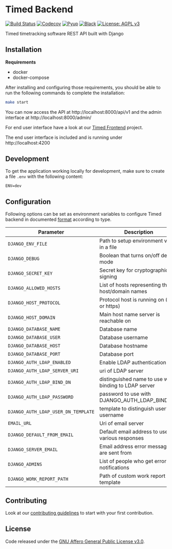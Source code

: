 # Timed Backend

[![Build Status](https://travis-ci.org/adfinis-sygroup/timed-backend.svg?branch=master)](https://travis-ci.org/adfinis-sygroup/timed-backend)
[![Codecov](https://codecov.io/gh/adfinis-sygroup/timed-backend/branch/master/graph/badge.svg)](https://codecov.io/gh/adfinis-sygroup/timed-backend)
[![Pyup](https://pyup.io/repos/github/adfinis-sygroup/timed-backend/shield.svg)](https://pyup.io/account/repos/github/adfinis-sygroup/timed-backend/)
[![Black](https://img.shields.io/badge/code%20style-black-000000.svg)](https://github.com/adfinis-sygroup/timed-backend)
[![License: AGPL v3](https://img.shields.io/badge/License-AGPL%20v3-blue.svg)](https://www.gnu.org/licenses/agpl-3.0)

Timed timetracking software REST API built with Django

## Installation

**Requirements**

- docker
- docker-compose

After installing and configuring those requirements, you should be able to run the following
commands to complete the installation:

```bash
make start
```

You can now access the API at http://localhost:8000/api/v1 and the admin interface at http://localhost:8000/admin/

For end user interface have a look at our [Timed Frontend](https://github.com/adfinis-sygroup/timed-frontend) project.

The end user interface is included and is running under http://localhost:4200

## Development

To get the application working locally for development, make sure to create a file `.env` with the following content:

```
ENV=dev
```

## Configuration

Following options can be set as environment variables to configure Timed backend in documented [format](https://github.com/joke2k/django-environ#supported-types)
according to type.

| Parameter                           | Description                                           | Default             |
| ----------------------------------- | ----------------------------------------------------- | ------------------- |
| `DJANGO_ENV_FILE`                   | Path to setup environment vars in a file              | .env                |
| `DJANGO_DEBUG`                      | Boolean that turns on/off debug mode                  | False               |
| `DJANGO_SECRET_KEY`                 | Secret key for cryptographic signing                  | not set (required)  |
| `DJANGO_ALLOWED_HOSTS`              | List of hosts representing the host/domain names      | not set (required)  |
| `DJANGO_HOST_PROTOCOL`              | Protocol host is running on (http or https)           | http                |
| `DJANGO_HOST_DOMAIN`                | Main host name server is reachable on                 | not set (required)  |
| `DJANGO_DATABASE_NAME`              | Database name                                         | timed               |
| `DJANGO_DATABASE_USER`              | Database username                                     | timed               |
| `DJANGO_DATABASE_HOST`              | Database hostname                                     | localhost           |
| `DJANGO_DATABASE_PORT`              | Database port                                         | 5432                |
| `DJANGO_AUTH_LDAP_ENABLED`          | Enable LDAP authentication                            | False               |
| `DJANGO_AUTH_LDAP_SERVER_URI`       | uri of LDAP server                                    | not set             |
| `DJANGO_AUTH_LDAP_BIND_DN`          | distinguished name to use when binding to LDAP server | not set             |
| `DJANGO_AUTH_LDAP_PASSWORD`         | password to use with DJANGO_AUTH_LDAP_BIND_DN         | not set             |
| `DJANGO_AUTH_LDAP_USER_DN_TEMPLATE` | template to distinguish user’s username               | not set             |
| `EMAIL_URL`                         | Uri of email server                                   | smtp://localhost:25 |
| `DJANGO_DEFAULT_FROM_EMAIL`         | Default email address to use for various responses    | webmaster@localhost |
| `DJANGO_SERVER_EMAIL`               | Email address error messages are sent from            | root@localhost      |
| `DJANGO_ADMINS`                     | List of people who get error notifications            | not set             |
| `DJANGO_WORK_REPORT_PATH`           | Path of custom work report template                   | not set             |

## Contributing

Look at our [contributing guidelines](CONTRIBUTING.md) to start with your first contribution.

## License

Code released under the [GNU Affero General Public License v3.0](LICENSE).
